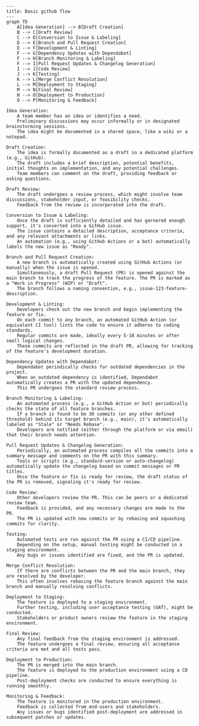 ```mermaid
---
title: Basic github flow
---
graph TD
    A[Idea Generation] --> B[Draft Creation]
    B --> C[Draft Review]
    C --> D[Conversion to Issue & Labeling]
    D --> E[Branch and Pull Request Creation]
    E --> F[Development & Linting]
    F --> G[Dependency Updates with Dependabot]
    F --> H[Branch Monitoring & Labeling]
    F --> I[Pull Request Updates & Changelog Generation]
    I --> J[Code Review]
    J --> K[Testing]
    K --> L[Merge Conflict Resolution]
    L --> M[Deployment to Staging]
    M --> N[Final Review]
    N --> O[Deployment to Production]
    O --> P[Monitoring & Feedback]

```

    Idea Generation:
        A team member has an idea or identifies a need.
        Preliminary discussions may occur informally or in designated brainstorming sessions.
        The idea might be documented in a shared space, like a wiki or a notepad.

    Draft Creation:
        The idea is formally documented as a draft in a dedicated platform (e.g., GitHub).
        The draft includes a brief description, potential benefits, initial thoughts on implementation, and any potential challenges.
        Team members can comment on the draft, providing feedback or asking questions.

    Draft Review:
        The draft undergoes a review process, which might involve team discussions, stakeholder input, or feasibility checks.
        Feedback from the review is incorporated into the draft.

    Conversion to Issue & Labeling:
        Once the draft is sufficiently detailed and has garnered enough support, it's converted into a GitHub issue.
        The issue contains a detailed description, acceptance criteria, and any relevant attachments or links.
        An automation (e.g., using GitHub Actions or a bot) automatically labels the new issue as "Ready".

    Branch and Pull Request Creation:
        A new branch is automatically created using GitHub Actions (or manually) when the issue is opened.
        Simultaneously, a draft Pull Request (PR) is opened against the main branch to track the progress of the feature. The PR is marked as a "Work in Progress" (WIP) or "Draft".
        The branch follows a naming convention, e.g., issue-123-feature-description.

    Development & Linting:
        Developers check out the new branch and begin implementing the feature or fix.
        On each commit to any branch, an automated GitHub Action (or equivalent CI tool) lints the code to ensure it adheres to coding standards.
        Regular commits are made, ideally every 5-10 minutes or after small logical changes.
        These commits are reflected in the draft PR, allowing for tracking of the feature's development duration.

    Dependency Updates with Dependabot:
        Dependabot periodically checks for outdated dependencies in the project.
        When an outdated dependency is identified, Dependabot automatically creates a PR with the updated dependency.
        This PR undergoes the standard review process.

    Branch Monitoring & Labeling:
        An automated process (e.g., a GitHub Action or bot) periodically checks the state of all feature branches.
        If a branch is found to be 30 commits (or any other defined threshold) behind its target branch (e.g., main), it's automatically labeled as "Stale" or "Needs Rebase".
        Developers are notified (either through the platform or via email) that their branch needs attention.

    Pull Request Updates & Changelog Generation:
        Periodically, an automated process compiles all the commits into a summary message and comments on the PR with this summary.
        Tools or scripts (e.g., standard-version or auto-changelog) automatically update the changelog based on commit messages or PR titles.
        Once the feature or fix is ready for review, the draft status of the PR is removed, signaling it's ready for review.

    Code Review:
        Other developers review the PR. This can be peers or a dedicated review team.
        Feedback is provided, and any necessary changes are made to the PR.
        The PR is updated with new commits or by rebasing and squashing commits for clarity.

    Testing:
        Automated tests are run against the PR using a CI/CD pipeline.
        Depending on the setup, manual testing might be conducted in a staging environment.
        Any bugs or issues identified are fixed, and the PR is updated.

    Merge Conflict Resolution:
        If there are conflicts between the PR and the main branch, they are resolved by the developer.
        This often involves rebasing the feature branch against the main branch and manually resolving conflicts.

    Deployment to Staging:
        The feature is deployed to a staging environment.
        Further testing, including user acceptance testing (UAT), might be conducted.
        Stakeholders or product owners review the feature in the staging environment.

    Final Review:
        Any final feedback from the staging environment is addressed.
        The feature undergoes a final review, ensuring all acceptance criteria are met and all tests pass.

    Deployment to Production:
        The PR is merged into the main branch.
        The feature is deployed to the production environment using a CD pipeline.
        Post-deployment checks are conducted to ensure everything is running smoothly.

    Monitoring & Feedback:
        The feature is monitored in the production environment.
        Feedback is collected from end-users and stakeholders.
        Any issues or bugs identified post-deployment are addressed in subsequent patches or updates.
